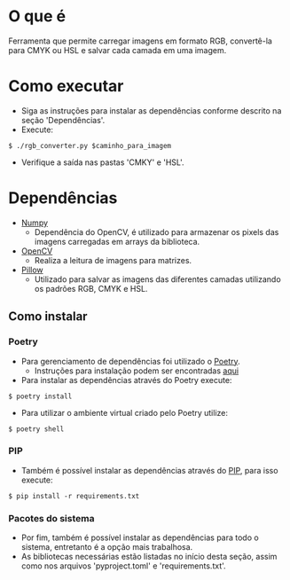 # O que é
Ferramenta que permite carregar imagens em formato RGB, convertê-la para CMYK ou HSL e salvar cada camada em uma imagem.

# Como executar
- Siga as instruções para instalar as dependências conforme descrito na seção 'Dependências'.
- Execute:
```console
$ ./rgb_converter.py $caminho_para_imagem
```
- Verifique a saída nas pastas 'CMKY' e 'HSL'.

# Dependências
- [Numpy](https://pypi.org/project/numpy/)
	- Dependência do OpenCV, é utilizado para armazenar os pixels das imagens carregadas em arrays da biblioteca.
- [OpenCV](https://pypi.org/project/opencv-python/)
	- Realiza a leitura de imagens para matrizes.
- [Pillow](https://pypi.org/project/Pillow/)
	- Utilizado para salvar as imagens das diferentes camadas utilizando os padrões RGB, CMYK e HSL.

## Como instalar
### Poetry
- Para gerenciamento de dependências foi utilizado o [Poetry](https://python-poetry.org/).
	- Instruções para instalação podem ser encontradas [aqui](https://python-poetry.org/docs/master/#installing-with-the-official-installer)
- Para instalar as dependências através do Poetry execute:
```console
$ poetry install
```
- Para utilizar o ambiente virtual criado pelo Poetry utilize:
```console
$ poetry shell
```

### PIP
- Também é possível instalar as dependências através do [PIP](https://pip.pypa.io/en/stable/), para isso execute:
```console
$ pip install -r requirements.txt
```

### Pacotes do sistema
- Por fim, também é possível instalar as dependências para todo o sistema, entretanto é a opção mais trabalhosa.
- As bibliotecas necessárias estão listadas no início desta seção, assim como nos arquivos 'pyproject.toml' e 'requirements.txt'.

